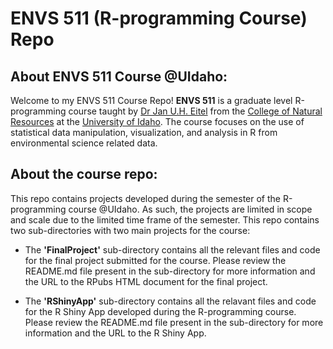 # ENVS 511 (R-programming Course) Repo

## About ENVS 511 Course @UIdaho:
Welcome to my ENVS 511 Course Repo! **ENVS 511** is a graduate level R-programming course taught by [Dr Jan U.H. Eitel](https://www.uidaho.edu/cnr/faculty/eitel-j) from the [College of Natural Resources](https://www.uidaho.edu/cnr) at the [University of Idaho](https://www.uidaho.edu/). The course focuses on the use of statistical data manipulation, visualization, and analysis in R from environmental science related data. 

## About the course repo:

This repo contains projects developed during the semester of the R-programming course @UIdaho. As such, the projects are limited in scope and scale due to the limited time frame of the semester. This repo contains two sub-directories with two main projects for the course:

* The **'FinalProject'** sub-directory contains all the relevant files and code for the final project submitted for the course. Please review the README.md file present in the sub-directory for more information and the URL to the RPubs HTML document for the final project.

* The **'RShinyApp'** sub-directory contains all the relavant files and code for the R Shiny App developed during the R-programming course. Please review the README.md file present in the sub-directory for more information and the URL to the R Shiny App.

